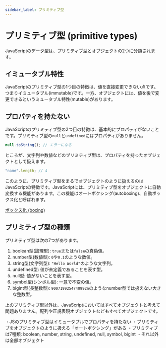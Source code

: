 ```yaml
---
sidebar_label: プリミティブ型
---
```


# プリミティブ型 (primitive types)

JavaScriptのデータ型は、プリミティブ型とオブジェクトの2つに分類されます。

## イミュータブル特性

JavaScriptのプリミティブ型の1つ目の特徴は、値を直接変更できない点です。つまりイミュータブル(immutable)です。一方、オブジェクトには、値を後で変更できるというミュータブル特性(mutable)があります。

## プロパティを持たない

JavaScriptのプリミティブ型の2つ目の特徴は、基本的にプロパティがないことです。プリミティブ型の`null`と`undefined`にはプロパティがありません。

```js
null.toString(); // エラーになる
```

ところが、文字列や数値などのプリミティブ型は、プロパティを持ったオブジェクトとして扱えます。

```js
"name".length; // 4
```

このように、プリミティブ型をまるでオブジェクトのように扱えるのはJavaScriptの特徴です。JavaScriptには、プリミティブ型をオブジェクトに自動変換する機能があります。この機能はオートボクシング(autoboxing)、自動ボックス化と呼ばれます。

[ボックス化 (boxing)](boxing.md)

## プリミティブ型の種類

プリミティブ型は次の7つがあります。

<!-- textlint-disable prh -->

1. boolean型(論理型): `true`または`false`の真偽値。
2. number型(数値型): `0`や`0.1`のような数値。
3. string型(文字列型): `"Hello World"`のような文字列。
4. undefined型: 値が未定義であることを表す型。
5. null型: 値がないことを表す型。
6. symbol型(シンボル型): 一意で不変の値。
7. bigint型(長整数型): `9007199254740992n`のようなnumber型では扱えない大きな整数型。
<!-- textlint-enable prh -->

上のプリミティブ型以外は、JavaScriptにおいてはすべてオブジェクトと考えて問題ありません。配列や正規表現オブジェクトなどもすべてオブジェクトです。

<PostILearned>

・JSのプリミティブ型はイミュータブルでプロパティを持たない
・プリミティブをオブジェクトのように扱える「オートボクシング」がある
・プリミティブは7種類: boolean, number, string, undefined, null, symbol, bigint
・それ以外は全部オブジェクト

</PostILearned>
